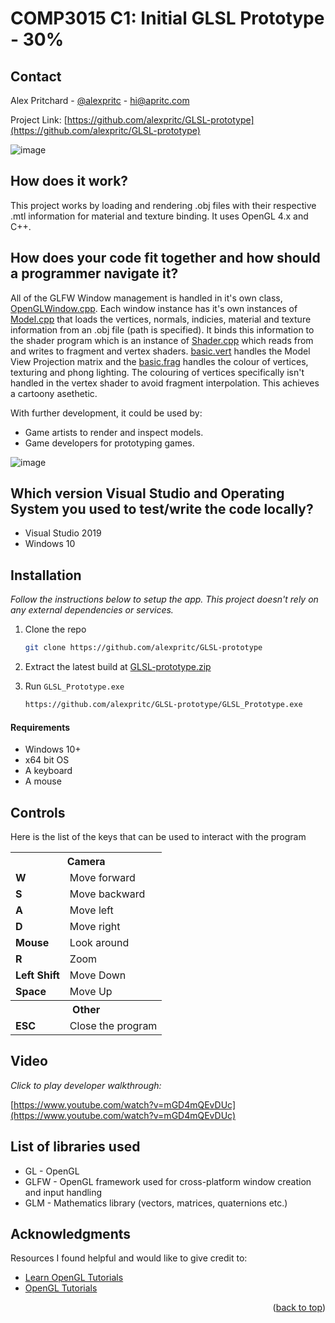 # COMP3015 C1: Initial GLSL Prototype - 30%

<!-- CONTACT -->
## Contact

Alex Pritchard - [@alexpritc](https://twitter.com/alexpritc) - hi@apritc.com

Project Link: [https://github.com/alexpritc/GLSL-prototype](https://github.com/alexpritc/GLSL-prototype)

![image](https://user-images.githubusercontent.com/23083779/159910370-97e0787c-d3c2-4ca5-8899-25d7eb0cdd33.png)

## How does it work?
This project works by loading and rendering .obj files with their respective .mtl information for material and texture binding. It uses OpenGL 4.x and C++. 

## How does your code fit together and how should a programmer navigate it?
All of the GLFW Window management is handled in it's own class, [OpenGLWindow.cpp](https://github.com/alexpritc/GLSL-prototype/blob/main/GLSL_Prototype/OpenGLWindow.cpp). Each window instance has it's own instances of [Model.cpp](https://github.com/alexpritc/GLSL-prototype/blob/main/GLSL_Prototype/Model.cpp) that loads the vertices, normals, indicies, material and texture information from an .obj file (path is specified). It binds this information to the shader program which is an instance of [Shader.cpp](https://github.com/alexpritc/GLSL-prototype/blob/main/GLSL_Prototype/Shader.cpp) which reads from and writes to fragment and vertex shaders. [basic.vert](https://github.com/alexpritc/GLSL-prototype/blob/main/GLSL_Prototype/shaders/basic.vert) handles the Model View Projection matrix and the [basic.frag](https://github.com/alexpritc/GLSL-prototype/blob/main/GLSL_Prototype/shaders/basic.frag) handles the colour of vertices, texturing and phong lighting. The colouring of vertices specifically isn't handled in the vertex shader to avoid fragment interpolation. This achieves a cartoony asethetic.

With further development, it could be used by:
* Game artists to render and inspect models.
* Game developers for prototyping games.

![image](https://user-images.githubusercontent.com/23083779/159910202-d0475ae7-66cd-48be-b402-300c0afe20d2.png)

## Which version Visual Studio and Operating System you used to test/write the code locally?
* Visual Studio 2019
* Windows 10

<!-- INSTALLATION -->
## Installation

_Follow the instructions below to setup the app. This project doesn't rely on any external dependencies or services._

1. Clone the repo
   ```sh
   git clone https://github.com/alexpritc/GLSL-prototype
   ```
2. Extract the latest build at [GLSL-prototype.zip](https://github.com/alexpritc/GLSL-prototype/blob/main/GLSL_Prototype.zip)

3. Run `GLSL_Prototype.exe`
   ```sh
   https://github.com/alexpritc/GLSL-prototype/GLSL_Prototype.exe
   ```
	
<!-- REQUIREMENTS -->
#### Requirements
* Windows 10+
* x64 bit OS
* A keyboard
* A mouse

<!-- How to use -->
## Controls
Here is the list of the keys that can be used to interact with the program
<table>
<tr><th colspan="2">Camera</th></tr>
	<tr><td><b>W</b></td><td>Move forward</td></tr>
	<tr><td><b>S</b></td><td>Move backward</td></tr>
	<tr><td><b>A</b></td><td>Move left</td></tr>
	<tr><td><b>D</b></td><td>Move right</td></tr>
	<tr><td><b>Mouse</b></td><td>Look around</td></tr>
	<tr><td><b>R</b></td><td>Zoom</td></tr>
	<tr><td><b>Left Shift</b></td><td>Move Down</td></tr>
	<tr><td><b>Space</b></td><td>Move Up</td></tr>
<tr><th colspan="2">Other</th></tr>
	<tr><td><b>ESC</b></td><td>Close the program</td></tr>
</table>

## Video
_Click to play developer walkthrough:_

[https://www.youtube.com/watch?v=mGD4mQEvDUc](https://www.youtube.com/watch?v=mGD4mQEvDUc)

<!-- LIBRARIES -->
## List of libraries used
* GL - OpenGL
* GLFW - OpenGL framework used for cross-platform window creation and input handling
* GLM - Mathematics library (vectors, matrices, quaternions etc.)

<!-- ACKNOWLEDGMENTS -->
## Acknowledgments

Resources I found helpful and would like to give credit to:

* [Learn OpenGL Tutorials](https://github.com/JoeyDeVries/LearnOpenGL)
* [OpenGL Tutorials](https://github.com/michalbb1/opengl4-tutorials-mbsoftworks)

<p align="right">(<a href="#top">back to top</a>)</p>
